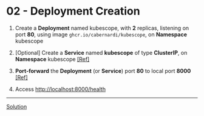 # 02 - Deployment Creation

1. Create a **Deployment** named kubescope, with **2** replicas, listening on port **80**, using image `ghcr.io/cabernardi/kubescope`, on **Namespace** kubescope

1. [Optional] Create a **Service** named **kubescope** of type **ClusterIP**, on **Namespace** kubescope [[Ref]](https://kubernetes.io/docs/concepts/services-networking/service/)

1. **Port-forward** the **Deployment** (or **Service**) port **80** to local port **8000** [[Ref]](https://kubernetes.io/docs/tasks/access-application-cluster/port-forward-access-application-cluster/#forward-a-local-port-to-a-port-on-the-pod)

1. Access [http://localhost:8000/health](http://localhost:8000/health)

---
[Solution](./solution.md)
